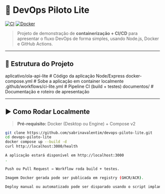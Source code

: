 # 🚀 DevOps Piloto Lite

[![CI](https://img.shields.io/github/actions/workflow/status/sabrinavalentim/devops-piloto-lite/ci-lite.yml?label=CI&logo=github)](https://github.com/sabrinavalentim/devops-piloto-lite/actions)
[![Docker](https://img.shields.io/badge/Docker-ready-blue?logo=docker)](https://www.docker.com/)

> Projeto de demonstração de **containerização + CI/CD** para apresentar o fluxo DevOps de forma simples, usando Node.js, Docker e GitHub Actions.

---

## 📂 Estrutura do Projeto

aplicativo/ola-api-lite # Código da aplicação Node/Express
docker-compose.yml # Sobe a aplicação em container localmente
.github/workflows/ci-lite.yml # Pipeline CI (build + testes)
documentos/ # Documentação e roteiro de apresentação


---

## ▶️ Como Rodar Localmente

> **Pré-requisito:** Docker (Desktop ou Engine) + Compose v2

```bash
git clone https://github.com/sabrinavalentim/devops-piloto-lite.git
cd devops-piloto-lite
docker compose up --build -d
curl http://localhost:3000/health

A aplicação estará disponível em http://localhost:3000
.

Push ou Pull Request → Workflow roda build + testes.

Imagem Docker gerada pode ser publicada em registry (GHCR/ACR).

Deploy manual ou automatizado pode ser disparado usando o script implantação/deploy.sh.

